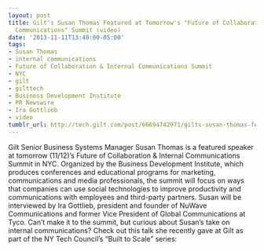 ```yaml
---
layout: post
title: Gilt's Susan Thomas Featured at Tomorrow's "Future of Collaboration & Internal
  Communications" Summit (video)
date: '2013-11-11T13:40:00-05:00'
tags:
- Susan Thomas
- internal communications
- Future of Collaboration & Internal Communications Summit
- NYC
- gilt
- gilttech
- Business Development Institute
- PR Newswire
- Ira Gottlieb
- video
tumblr_url: http://tech.gilt.com/post/66694742971/gilts-susan-thomas-featured-at-tomorrows-future
---
```


Gilt Senior Business Systems Manager Susan Thomas is a featured speaker at tomorrow (11/12)’s Future of Collaboration & Internal Communications Summit in NYC. Organized by the Business Development Institute, which produces conferences and educational programs for marketing, communications and media professionals, the summit will focus on ways that companies can use social technologies to improve productivity and communications with employees and third-party partners. Susan will be interviewed by Ira Gottlieb, president and founder of NuWave Communications and former Vice President of Global Communications at Tyco. 
Can’t make it to the summit, but curious about Susan’s take on internal communications? Check out this talk she recently gave at Gilt as part of the NY Tech Council’s “Built to Scale” series:

